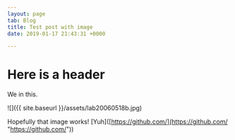 ```yaml
---
layout: page
tab: Blog
title: Test post with image
date: 2019-01-17 21:43:31 +0000

---
```

# Here is a header

We in this.

!\[\]({{ site.baseurl }}/assets/lab20060518b.jpg)

Hopefully that image works! \[Yuh\]([https://github.com/](https://github.com/ "https://github.com/")) 